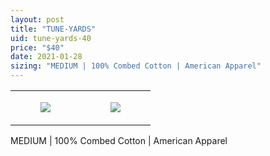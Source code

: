 ```yaml
---
layout: post
title: "TUNE-YARDS"
uid: tune-yards-40
price: "$40"
date: 2021-01-28
sizing: "MEDIUM | 100% Combed Cotton | American Apparel"
---
```




<table style="width:100%;"><tr><td style="vertical-align:top;">
      <figure class="tmblr-full" data-orig-height="2048" data-orig-width="1365" data-orig-src="https://concertshirts.netlify.app/shirts/0384/0384-01.jpg"><img src="https://64.media.tumblr.com/6f68cd1f5f354be4e0745e52a1aa8038/1297fdb4d3a8ea4d-8a/s540x810/f9b03a45160ce8755348365632132da405de2b68.jpg" data-orig-height="2048" data-orig-width="1365" data-orig-src="https://concertshirts.netlify.app/shirts/0384/0384-01.jpg"/></figure></td>
    <td style="vertical-align:top;">
      <figure class="tmblr-full" data-orig-height="2048" data-orig-width="1365" data-orig-src="https://concertshirts.netlify.app/shirts/0384/0384-02.jpg"><img src="https://64.media.tumblr.com/242fa81ccf7a8c73df75a44f68245143/1297fdb4d3a8ea4d-9e/s540x810/df0331f2ec5040d1a95980c6750789413e986ff2.jpg" data-orig-height="2048" data-orig-width="1365" data-orig-src="https://concertshirts.netlify.app/shirts/0384/0384-02.jpg"/></figure></td>
  </tr></table><p>
  MEDIUM | 100% Combed Cotton | American Apparel
</p>
